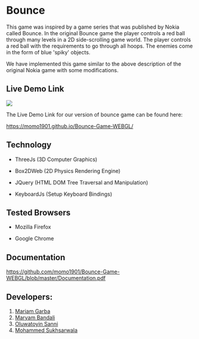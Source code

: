 # Bounce
This game was inspired by a game series that was published by Nokia called Bounce. 
In the original Bounce game the player controls a red ball through many levels in a 2D side-scrolling game world. The player controls a red ball with the requirements to go through all hoops. The enemies come in the form of blue 'spiky' objects. 

We have implemented this game similar to the above description of the original Nokia game with some modifications.

## Live Demo Link
![](bounce.gif)

The Live Demo Link for our version of bounce game can be found here:

https://momo1901.github.io/Bounce-Game-WEBGL/

## Technology
* ThreeJs (3D Computer Graphics)
 
* Box2DWeb (2D Physics Rendering Engine)

* JQuery (HTML DOM Tree Traversal and Manipulation)

* KeyboardJs (Setup Keyboard Bindings)

## Tested Browsers
* Mozilla Firefox

* Google Chrome

## Documentation
https://github.com/momo1901/Bounce-Game-WEBGL/blob/master/Documentation.pdf

## Developers:
1) [Mariam Garba](https://github.com/mokeam)
2) [Maryam Bandali](https://github.com/maryam-bandali)
3) [Oluwatoyin Sanni](https://github.com/oluwayetty)
4) [Mohammed Sukhsarwala](https://github.com/momo1901) 
